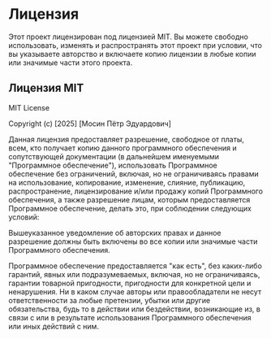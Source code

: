 # Лицензия

Этот проект лицензирован под лицензией MIT. Вы можете свободно использовать, изменять и распространять этот проект при условии, что вы указываете авторство и включаете копию лицензии в любые копии или значимые части этого проекта.

## Лицензия MIT

MIT License

Copyright (c) [2025] [Мосин Пётр Эдуардович]

Данная лицензия предоставляет разрешение, свободное от платы, всем, кто получает копию данного программного обеспечения и сопутствующей документации (в дальнейшем именуемыми "Программное обеспечение"), использовать Программное обеспечение без ограничений, включая, но не ограничиваясь правами на использование, копирование, изменение, слияние, публикацию, распространение, лицензирование и/или продажу копий Программного обеспечения, а также разрешение лицам, которым предоставляется Программное обеспечение, делать это, при соблюдении следующих условий:

Вышеуказанное уведомление об авторских правах и данное разрешение должны быть включены во все копии или значимые части Программного обеспечения.

Программное обеспечение предоставляется "как есть", без каких-либо гарантий, явных или подразумеваемых, включая, но не ограничиваясь, гарантии товарной пригодности, пригодности для конкретной цели и ненарушения. Ни в каком случае авторы или правообладатели не несут ответственности за любые претензии, убытки или другие обязательства, будь то в действии или бездействии, возникающие из, в связи с или в результате использования Программного обеспечения или иных действий с ним.


